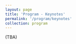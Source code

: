 ```yaml
---
layout: page
title: 'Program - Keynotes'
permalink: '/program/keynotes'
collection: program
---
```


(TBA)
